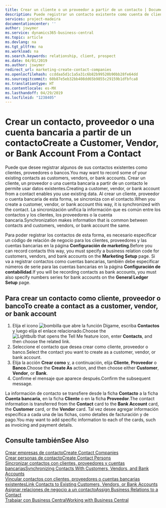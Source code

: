 ```yaml
---
title: Crear un cliente o un proveedor a partir de un contacto | Documentos de Microsoft
description: Puede registrar un contacto existente como cuenta de cliente, proveedor o banco usando datos existentes y especificando una relación de negocio.
services: project-madeira
documentationcenter: ''
author: jswymer
ms.service: dynamics365-business-central
ms.topic: article
ms.devlang: na
ms.tgt_pltfrm: na
ms.workload: na
ms.search.keywords: relationship, client, prospect
ms.date: 04/01/2019
ms.author: jswymer
redirect_url: marketing-create-contact-companies
ms.openlocfilehash: ccddaa5d1c1a5a31c6b82b99520b90bb28fe64dd
ms.sourcegitcommit: 60b87e5eb32bb408dd65b9855c29159b1dfbfca8
ms.translationtype: HT
ms.contentlocale: es-MX
ms.lasthandoff: 04/29/2019
ms.locfileid: "1238405"
---
```

# <a name="create-a-customer-vendor-or-bank-account-from-a-contact"></a><span data-ttu-id="723a7-103">Crear un contacto, proveedor o una cuenta bancaria a partir de un contacto</span><span class="sxs-lookup"><span data-stu-id="723a7-103">Create a Customer, Vendor, or Bank Account From a Contact</span></span>
<span data-ttu-id="723a7-104">Puede que desee registrar algunos de sus contactos existentes como clientes, proveedores o bancos.</span><span class="sxs-lookup"><span data-stu-id="723a7-104">You may want to record some of your existing contacts as customers, vendors, or bank accounts.</span></span> <span data-ttu-id="723a7-105">Crear un cliente, un proveedor o una cuenta bancaria a partir de un contacto le permite usar datos existentes.</span><span class="sxs-lookup"><span data-stu-id="723a7-105">Creating a customer, vendor, or bank account from a contact enables you use existing data.</span></span> <span data-ttu-id="723a7-106">Al crear un cliente, proveedor o cuenta bancaria de esta forma, se sincroniza con el contacto.</span><span class="sxs-lookup"><span data-stu-id="723a7-106">When you create a customer, vendor, or bank account this way, it is synchronized with the contact.</span></span> <span data-ttu-id="723a7-107">La sincronización unifica la información que es común entre los contactos y los clientes, los proveedores o la cuenta bancaria.</span><span class="sxs-lookup"><span data-stu-id="723a7-107">Synchronization makes information that is common between contacts and customers, vendors, or bank account the same.</span></span>

<span data-ttu-id="723a7-108">Para poder registrar los contactos de esta forma, es necesario especificar un código de relación de negocio para los clientes, proveedores y las cuentas bancarias en la página **Configuración de marketing**.</span><span class="sxs-lookup"><span data-stu-id="723a7-108">Before you can record contacts this way, you must specify a business relation code for customers, vendors, and bank accounts on the **Marketing Setup** page.</span></span> <span data-ttu-id="723a7-109">Si va a registrar contactos como cuentas bancarias, también debe especificar números de serie para las cuentas bancarias en la página **Configuración de contabilidad**.</span><span class="sxs-lookup"><span data-stu-id="723a7-109">If you will be recording contacts as bank accounts, you must also specify numbers series for bank accounts on the **General Ledger Setup** page.</span></span>

## <a name="to-create-a-contact-as-a-customer-vendor-or-bank-account"></a><span data-ttu-id="723a7-110">Para crear un contacto como cliente, proveedor o banco</span><span class="sxs-lookup"><span data-stu-id="723a7-110">To create a contact as a customer, vendor, or bank account</span></span>
1. <span data-ttu-id="723a7-111">Elija el icono ![bombilla que abre la función Dígame](media/ui-search/search_small.png "Dígame que desea hacer"), escriba **Contactos** y luego elija el enlace relacionado.</span><span class="sxs-lookup"><span data-stu-id="723a7-111">Choose the ![Lightbulb that opens the Tell Me feature](media/ui-search/search_small.png "Tell me what you want to do") icon, enter **Contacts**, and then choose the related link.</span></span>
2. <span data-ttu-id="723a7-112">Seleccione el contacto que desea crear como cliente, proveedor o banco.</span><span class="sxs-lookup"><span data-stu-id="723a7-112">Select the contact you want to create as a customer, vendor, or bank account.</span></span>
3. <span data-ttu-id="723a7-113">Elija la acción **Crear como** y, a continuación, elija **Cliente**, **Proveedor** o **Banco**.</span><span class="sxs-lookup"><span data-stu-id="723a7-113">Choose the **Create As** action, and then choose either **Customer**, **Vendor**, or **Bank**.</span></span>
4. <span data-ttu-id="723a7-114">Confirme el mensaje que aparece después.</span><span class="sxs-lookup"><span data-stu-id="723a7-114">Confirm the subsequent message.</span></span>

<span data-ttu-id="723a7-115">La información de contacto se transfiere desde la ficha **Contacto** a la ficha **Cuenta bancaria**, en la ficha **Cliente** o en la ficha **Proveedor**.</span><span class="sxs-lookup"><span data-stu-id="723a7-115">The contact information is transferred from the **Contact** card to the **Bank Account** card, the **Customer** card, or the **Vendor** card.</span></span> <span data-ttu-id="723a7-116">Tal vez desee agregar información específica a cada una de las fichas, como detalles de facturación y de pago.</span><span class="sxs-lookup"><span data-stu-id="723a7-116">You may want to add specific information to each of the cards, such as invoicing and payment details.</span></span>

## <a name="see-also"></a><span data-ttu-id="723a7-117">Consulte también</span><span class="sxs-lookup"><span data-stu-id="723a7-117">See Also</span></span>
[<span data-ttu-id="723a7-118">Crear empresas de contacto</span><span class="sxs-lookup"><span data-stu-id="723a7-118">Create Contact Companies</span></span>](marketing-create-contact-companies.md)  
[<span data-ttu-id="723a7-119">Crear personas de contacto</span><span class="sxs-lookup"><span data-stu-id="723a7-119">Create Contact Persons</span></span>](marketing-create-contact-persons.md)  
[<span data-ttu-id="723a7-120">Sincronizar contactos con clientes, proveedores y cuentas bancarias</span><span class="sxs-lookup"><span data-stu-id="723a7-120">Synchronizing Contacts With Customers, Vendors, and Bank Accounts</span></span>](marketing-synchronize-contacts-customers-vendors-bank-accounts.md)  
[<span data-ttu-id="723a7-121">Vincular contactos con clientes, proveedores o cuentas bancarias existentes</span><span class="sxs-lookup"><span data-stu-id="723a7-121">Link Contacts to Existing Customers, Vendors, or Bank Accounts</span></span>](marketing-how-link-contact.md)  
[<span data-ttu-id="723a7-122">Asignar relaciones de negocio a un contacto</span><span class="sxs-lookup"><span data-stu-id="723a7-122">Assign Business Relations to a Contact</span></span>](marketing-business-relations.md#AssignBusRelContact)  
[<span data-ttu-id="723a7-123">Trabajar con Business Central</span><span class="sxs-lookup"><span data-stu-id="723a7-123">Working with Business Central</span></span>](ui-work-product.md)
